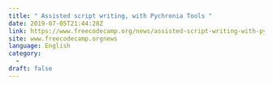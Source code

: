 ```yaml
---
title: " Assisted script writing, with Pychronia Tools "
date: 2019-07-05T21:44:28Z
link: https://www.freecodecamp.org/news/assisted-script-writing-with-pychronia-tools/?utm_medium=RSS&utm_source=news.12bit.vn
site: www.freecodecamp.orgnews
language: English
category:
  -   
draft: false
---
```

